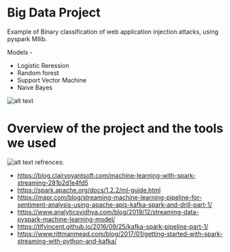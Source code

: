 # Big Data Project

Example of Binary classification of web application injection attacks, using pyspark Mllib. 

Models - 
 - Logistic Reression 
 - Random forest
 - Support Vector Machine 
 - Naive Bayes 

     
![alt text](https://github.com/RickyDa/BigData-Http-injections/blob/master/assets/spark%20ml.png)

# Overview of the project and the tools we used
![alt text](https://github.com/RickyDa/BigData-Http-injections/blob/master/assets/overview.jpg)
refrences:
  - https://blog.clairvoyantsoft.com/machine-learning-with-spark-streaming-281b2d1e4fd5
  - https://spark.apache.org/docs/1.2.2/ml-guide.html
  - https://mapr.com/blog/streaming-machine-learning-pipeline-for-sentiment-analysis-using-apache-apis-kafka-spark-and-drill-part-1/
  - https://www.analyticsvidhya.com/blog/2019/12/streaming-data-pyspark-machine-learning-model/
  - https://tlfvincent.github.io/2016/09/25/kafka-spark-pipeline-part-1/
  - https://www.rittmanmead.com/blog/2017/01/getting-started-with-spark-streaming-with-python-and-kafka/
